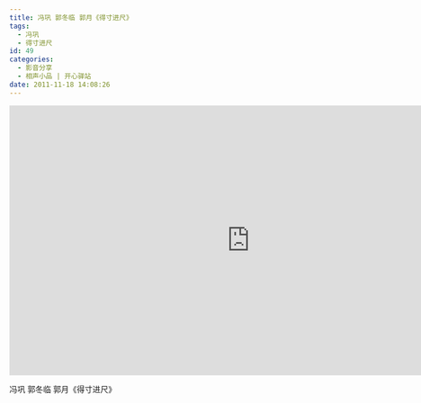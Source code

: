 ```yaml
---
title: 冯巩 郭冬临 郭月《得寸进尺》
tags:
  - 冯巩
  - 得寸进尺
id: 49
categories:
  - 影音分享
  - 相声小品 | 开心驿站
date: 2011-11-18 14:08:26
---
```


<iframe width="854" height="480" src="https://www.youtube.com/embed/KqQAYfvFZgM" frameborder="0" allowfullscreen></iframe>

冯巩 郭冬临 郭月《得寸进尺》